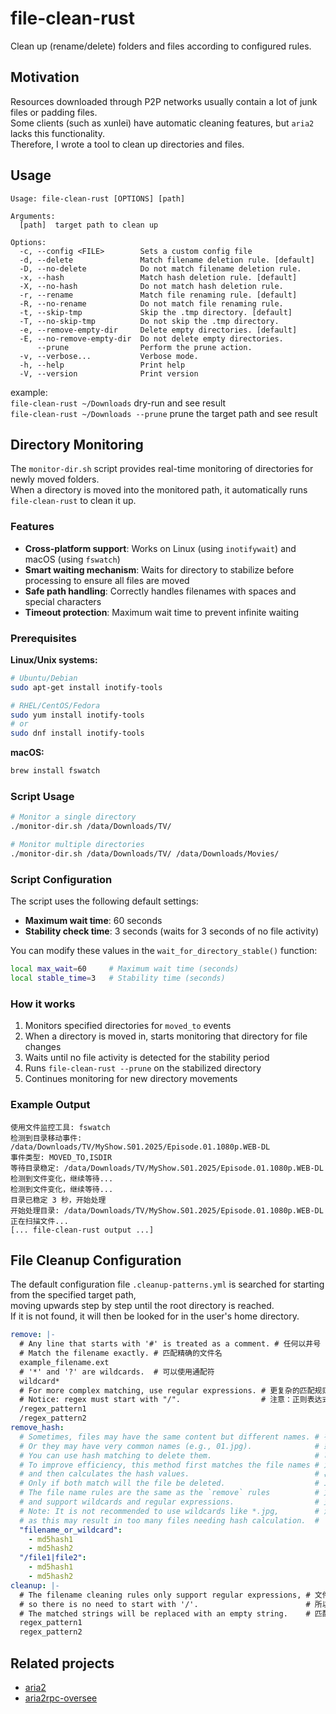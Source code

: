 # file-clean-rust

Clean up (rename/delete) folders and files according to configured rules.

## Motivation

Resources downloaded through P2P networks usually contain a lot of junk files or padding files.  
Some clients (such as xunlei) have automatic cleaning features, but `aria2` lacks this functionality.  
Therefore, I wrote a tool to clean up directories and files.

## Usage

```text
Usage: file-clean-rust [OPTIONS] [path]

Arguments:
  [path]  target path to clean up

Options:
  -c, --config <FILE>        Sets a custom config file
  -d, --delete               Match filename deletion rule. [default]
  -D, --no-delete            Do not match filename deletion rule.
  -x, --hash                 Match hash deletion rule. [default]
  -X, --no-hash              Do not match hash deletion rule.
  -r, --rename               Match file renaming rule. [default]
  -R, --no-rename            Do not match file renaming rule.
  -t, --skip-tmp             Skip the .tmp directory. [default]
  -T, --no-skip-tmp          Do not skip the .tmp directory.
  -e, --remove-empty-dir     Delete empty directories. [default]
  -E, --no-remove-empty-dir  Do not delete empty directories.
      --prune                Perform the prune action.
  -v, --verbose...           Verbose mode.
  -h, --help                 Print help
  -V, --version              Print version
```

example:  
`file-clean-rust ~/Downloads` dry-run and see result  
`file-clean-rust ~/Downloads --prune` prune the target path and see result

## Directory Monitoring

The `monitor-dir.sh` script provides real-time monitoring of directories for newly moved folders.  
When a directory is moved into the monitored path, it automatically runs `file-clean-rust` to clean it up.

### Features

- **Cross-platform support**: Works on Linux (using `inotifywait`) and macOS (using `fswatch`)
- **Smart waiting mechanism**: Waits for directory to stabilize before processing to ensure all files are moved
- **Safe path handling**: Correctly handles filenames with spaces and special characters
- **Timeout protection**: Maximum wait time to prevent infinite waiting

### Prerequisites

**Linux/Unix systems:**

```bash
# Ubuntu/Debian
sudo apt-get install inotify-tools

# RHEL/CentOS/Fedora
sudo yum install inotify-tools
# or
sudo dnf install inotify-tools
```

**macOS:**

```bash
brew install fswatch
```

### Script Usage

```bash
# Monitor a single directory
./monitor-dir.sh /data/Downloads/TV/

# Monitor multiple directories
./monitor-dir.sh /data/Downloads/TV/ /data/Downloads/Movies/
```

### Script Configuration

The script uses the following default settings:

- **Maximum wait time**: 60 seconds
- **Stability check time**: 3 seconds (waits for 3 seconds of no file activity)

You can modify these values in the `wait_for_directory_stable()` function:

```bash
local max_wait=60     # Maximum wait time (seconds)
local stable_time=3   # Stability time (seconds)
```

### How it works

1. Monitors specified directories for `moved_to` events
2. When a directory is moved in, starts monitoring that directory for file changes
3. Waits until no file activity is detected for the stability period
4. Runs `file-clean-rust --prune` on the stabilized directory
5. Continues monitoring for new directory movements

### Example Output

```text
使用文件监控工具: fswatch
检测到目录移动事件: /data/Downloads/TV/MyShow.S01.2025/Episode.01.1080p.WEB-DL
事件类型: MOVED_TO,ISDIR
等待目录稳定: /data/Downloads/TV/MyShow.S01.2025/Episode.01.1080p.WEB-DL
检测到文件变化，继续等待...
检测到文件变化，继续等待...
目录已稳定 3 秒，开始处理
开始处理目录: /data/Downloads/TV/MyShow.S01.2025/Episode.01.1080p.WEB-DL
正在扫描文件...
[... file-clean-rust output ...]
```

## File Cleanup Configuration

The default configuration file `.cleanup-patterns.yml` is searched for starting from the specified target path,  
moving upwards step by step until the root directory is reached.  
If it is not found, it will then be looked for in the user's home directory.

```yaml
remove: |-
  # Any line that starts with '#' is treated as a comment. # 任何以井号 '#' 开头的行都做为注释
  # Match the filename exactly. # 匹配精确的文件名
  example_filename.ext
  # '*' and '?' are wildcards.  # 可以使用通配符
  wildcard*
  # For more complex matching, use regular expressions. # 更复杂的匹配规则可以使用正则表达式
  # Notice: regex must start with "/".                  # 注意：正则表达式必需以斜杠 '/' 开头. (区别于通配符规则)
  /regex_pattern1
  /regex_pattern2
remove_hash:
  # Sometimes, files may have the same content but different names. # 有时候一些文件具有相同的内容，但是会有不同的名字；
  # Or they may have very common names (e.g., 01.jpg).              # 或者具有很常用的名字（比如 01.jpg），
  # You can use hash matching to delete them.                       # 可以使用哈希匹配来删除。
  # To improve efficiency, this method first matches the file names # 为了提升效率，此方法先匹配文件名，
  # and then calculates the hash values.                            # 再计算哈希值。
  # Only if both match will the file be deleted.                    # 二者都匹配才会删除。
  # The file name rules are the same as the `remove` rules          # 文件名规则同 `remove` 规则，
  # and support wildcards and regular expressions.                  # 支持通配符和正则表达式。
  # Note: It is not recommended to use wildcards like *.jpg,        # 注：不建议使用 *.jpg 这样的通配符，
  # as this may result in too many files needing hash calculation.  #    可能导致需要计算 hash 的文件过多。
  "filename_or_wildcard":
    - md5hash1
    - md5hash2
  "/file1|file2":
    - md5hash1
    - md5hash2
cleanup: |-
  # The filename cleaning rules only support regular expressions, # 文件名清理（改名）只支持正则表达式 
  # so there is no need to start with '/'.                        # 所以不需要使用斜杠 '/' 开头 
  # The matched strings will be replaced with an empty string.    # 匹配的内容会被替换成空串
  regex_pattern1
  regex_pattern2
```

## Related projects

- [aria2](https://github.com/aria2/aria2)
- [aria2rpc-oversee](https://github.com/kenchou/aria2rpc-oversee)
